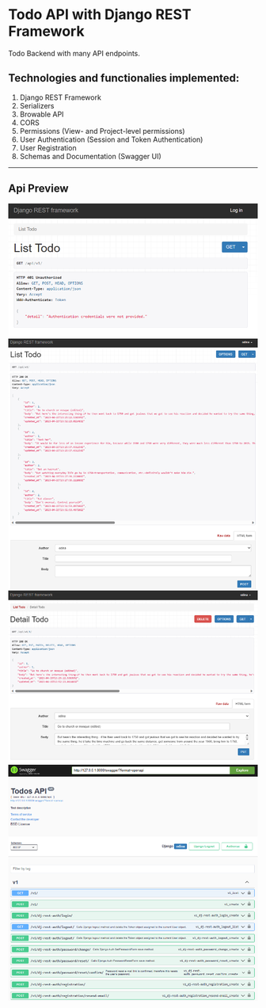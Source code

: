 # Todo API with Django REST Framework
Todo Backend with many API endpoints.

## Technologies and functionalies implemented:
1. Django REST Framework
2. Serializers
3. Browable API
4. CORS
5. Permissions (View- and Project-level permissions)
6. User Authentication (Session and Token Authentication)
7. User Registration
8. Schemas and Documentation (Swagger UI)
---
## Api Preview
![Unauthorized access](images/1.png)
![Authorized access](images/2.png)
![A todo](images/3.png)
![Swagger UI](images/4.png)
